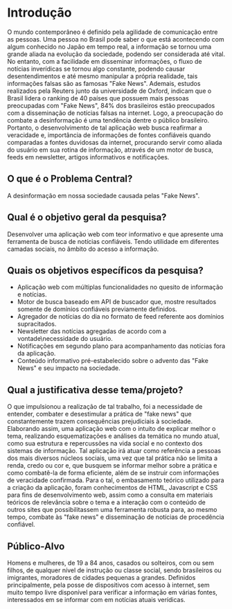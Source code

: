 # Introdução

O mundo contemporâneo é definido pela agilidade de comunicação entre as pessoas. Uma pessoa no Brasil pode saber o que está acontecendo com algum conhecido no Japão 
em tempo real, a informação se tornou uma grande aliada na evolução da sociedade, podendo ser considerada até vital. No entanto, com a facilidade em disseminar 
informações, o fluxo de notícias inverídicas se tornou algo constante, podendo causar desentendimentos e até mesmo manipular a própria realidade, tais informações 
falsas são as famosas "Fake News". Ademais, estudos realizados pela Reuters junto da universidade de Oxford, indicam que o Brasil lidera o ranking de 40 países que 
possuem mais pessoas preocupadas com "Fake News", 84% dos brasileiros estão preocupados com a disseminação de notícias falsas na internet. Logo, a preocupação do 
combate a desinformação é uma tendência dentre o público brasileiro. Portanto, o desenvolvimento de tal aplicação web busca reafirmar a veracidade e, importância de 
informações de fontes confiáveis quando comparadas a fontes duvidosas da internet, procurando servir como aliada do usuário em sua rotina de informação, através de 
um motor de busca, feeds em newsletter, artigos informativos e notificações.

## O que é o Problema Central?

A desinformação em nossa sociedade causada pelas "Fake News".

## Qual é o objetivo geral da pesquisa?

Desenvolver uma aplicação web com teor informativo e que apresente uma ferramenta de busca de notícias confiáveis. Tendo utilidade em diferentes camadas sociais, no
âmbito do acesso a informação.

## Quais os objetivos específicos da pesquisa?

- Aplicação web com múltiplas funcionalidades no quesito de informação e notícias.
- Motor de busca baseado em API de buscador que, mostre resultados somente de domínios confiáveis previamente definidos.
- Agregador de notícias do dia no formato de feed referente aos domínios supracitados.
- Newsletter das notícias agregadas de acordo com a vontade\necessidade do usuário.
- Notificações em segundo plano para acompanhamento das notícias fora da aplicação.
- Conteúdo informativo pré-estabelecido sobre o advento das "Fake News" e seu impacto na sociedade.

## Qual a justificativa desse tema/projeto?

O que impulsionou a realização de tal trabalho, foi a necessidade de entender, combater e desestimular a prática de "fake news" que constantemente trazem 
consequências prejudiciais à sociedade. Elaborando assim, uma aplicação web com o intuito de explicar melhor o tema, realizando esquematizações e análises da 
temática no mundo atual, como sua estrutura e repercussões na vida social e no contexto dos sistemas de informação. Tal aplicação irá atuar como referência a 
pessoas dos mais diversos núcleos sociais, uma vez que tal prática não se limita a renda, credo ou cor e, que busquem se informar melhor sobre a prática e como 
combatê-la de forma eficiente, além de se instruir com informações de veracidade confirmada. Para o tal, o embasamento teórico utilizado para a criação da 
aplicação, foram conhecimentos de HTML, Javascript e CSS para fins de desenvolvimento web, assim como a consulta em materiais teóricos de relevância sobre o tema e 
a interação com o conteúdo de outros sites que possibilitassem uma ferramenta robusta para, ao mesmo tempo, combate às "fake news" e disseminação de notícias de 
procedência confiável.

## Público-Alvo

Homens e mulheres, de 19 a 84 anos, casados ou solteiros, com ou sem filhos, de qualquer nível de instrução ou classe social, sendo brasileiros ou imigrantes,
moradores de cidades pequenas a grandes. Definidos principalmente, pela posse de dispositivos com acesso à internet, sem muito tempo livre disponível para verificar 
a informação em várias fontes, interessados em se informar com em notícias atuais verídicas.

